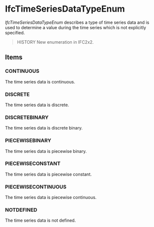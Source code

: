 # IfcTimeSeriesDataTypeEnum

_IfcTimeSeriesDataTypeEnum_ describes a type of time series data and is used to determine a value during the time series which is not explicitly specified.

> HISTORY New enumeration in IFC2x2.

## Items

### CONTINUOUS
The time series data is continuous.

### DISCRETE
The time series data is discrete.

### DISCRETEBINARY
The time series data is discrete binary.

### PIECEWISEBINARY
The time series data is piecewise binary.

### PIECEWISECONSTANT
The time series data is piecewise constant.

### PIECEWISECONTINUOUS
The time series data is piecewise continuous.

### NOTDEFINED
The time series data is not defined.
